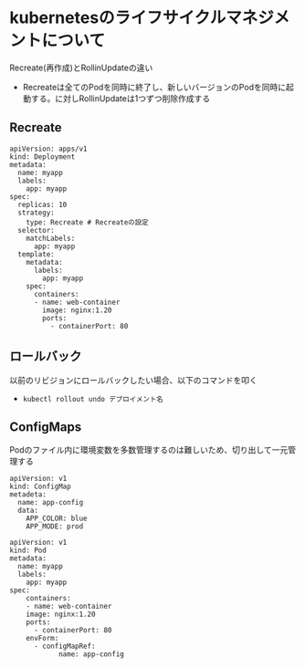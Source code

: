 # kubernetesのライフサイクルマネジメントについて
Recreate(再作成)とRollinUpdateの違い
- Recreateは全てのPodを同時に終了し、新しいバージョンのPodを同時に起動する。に対しRollinUpdateは1つずつ削除作成する

## Recreate
```
apiVersion: apps/v1
kind: Deployment
metadata:
  name: myapp
  labels:
    app: myapp
spec:
  replicas: 10
  strategy:
    type: Recreate # Recreateの設定
  selector:
    matchLabels:
      app: myapp
  template:
    metadata:
      labels:
        app: myapp
    spec:
      containers:
      - name: web-container
        image: nginx:1.20
        ports:
          - containerPort: 80
```

## ロールバック
以前のリビジョンにロールバックしたい場合、以下のコマンドを叩く
- `kubectl rollout undo デプロイメント名`

## ConfigMaps
Podのファイル内に環境変数を多数管理するのは難しいため、切り出して一元管理する
```
apiVersion: v1
kind: ConfigMap
metadeta:
  name: app-config
  data:
    APP_COLOR: blue
    APP_MODE: prod
```
```
apiVersion: v1
kind: Pod
metadata:
  name: myapp
  labels:
    app: myapp
spec:
    containers:
    - name: web-container
    image: nginx:1.20
    ports:
      - containerPort: 80
    envForm:
      - configMapRef:
            name: app-config
```
